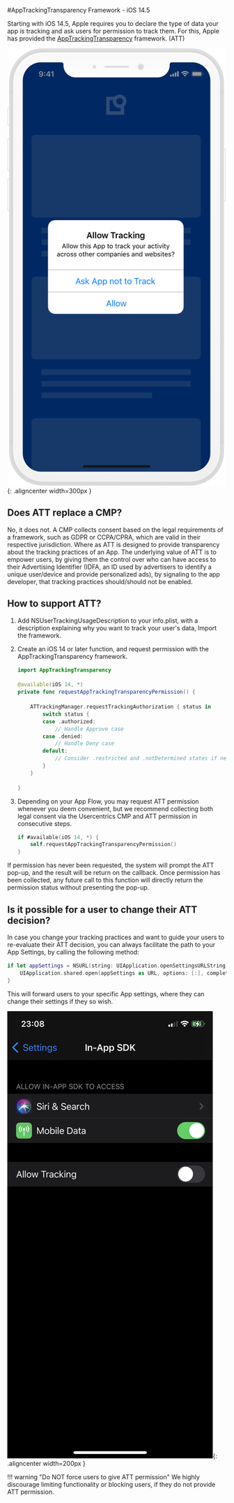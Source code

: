 #AppTrackingTransparency Framework - iOS 14.5

Starting with iOS 14.5, Apple requires you to declare the type of data your app is tracking and ask users for permission to track them. For this, Apple has provided the [AppTrackingTransparency](https://developer.apple.com/documentation/apptrackingtransparency) framework. (ATT)

![ATT](../../assets/apps/att.png){: .aligncenter width=300px }

## Does ATT replace a CMP?

No, it does not. A CMP collects consent based on the legal requirements of a framework, such as GDPR or CCPA/CPRA, which are valid in their respective jurisdiction. Where as ATT is designed to provide transparency about the tracking practices of an App. The underlying value of ATT is to empower users, by giving them the control over who can have access to their Advertising Identifier (IDFA, an ID used by advertisers to identify a unique user/device and provide personalized ads), by signaling to the app developer, that tracking practices should/should not be enabled.   

## How to support ATT?

1. Add NSUserTrackingUsageDescription to your info.plist, with a description explaining why you want to track your user's data, Import the framework.

2. Create an iOS 14 or later function, and request permission with the AppTrackingTransparency framework.

    ```swift
    import AppTrackingTransparency
        
    @available(iOS 14, *)
    private func requestAppTrackingTransparencyPermission() {
        
        ATTrackingManager.requestTrackingAuthorization { status in
            switch status {
            case .authorized:
                // Handle Approve case
            case .denied:
                // Handle Deny case
            default:
                // Consider .restricted and .notDetermined states if needed
            }
        }
       
    }
    ```
   
3. Depending on your App Flow, you may request ATT permission whenever you deem convenient, but we recommend collecting both legal consent via the Usercentrics CMP and ATT permission in consecutive steps. 
    
    ```swift
    if #available(iOS 14, *) {
        self.requestAppTrackingTransparencyPermission()
    }
    ```

If permission has never been requested, the system will prompt the ATT pop-up, and the result will be return on the callback. 
Once permission has been collected, any future call to this function will directly return the permission status without presenting the pop-up. 

## Is it possible for a user to change their ATT decision?

In case you change your tracking practices and want to guide your users to re-evaluate their ATT decision, you can always facilitate the path to your App Settings, by calling the following method:

```swift
if let appSettings = NSURL(string: UIApplication.openSettingsURLString) {
    UIApplication.shared.open(appSettings as URL, options: [:], completionHandler: nil)
}
```   

This will forward users to your specific App settings, where they can change their settings if they so wish.

![ATT Permission](../../assets/apps/attSettings.png){: .aligncenter width=200px }   

!!! warning "Do NOT force users to give ATT permission"
    We highly discourage limiting functionality or blocking users, if they do not provide ATT permission.
